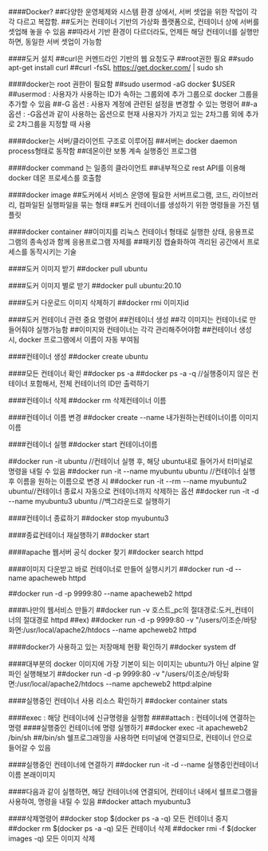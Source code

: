 ####Docker?
##다양한 운영체제와 시스템 환경 상에서, 서버 셋업을 위한 작업이 각각 다르고 복잡함.
##도커는 컨테이너 기반의 가상화 플랫폼으로, 컨테이너 상에 서버를 셋업해 놓을 수 있음
##따라서 기반 환경이 다르더라도, 언제든 해당 컨테이너를 실행만 하면, 동일한 서버 셋업이 가능함

####도커 설치 
##curl은 커멘드라인 기반의 웹 요청도구
##root권한 필요
##sudo apt-get install curl
##curl -fsSL https://get.docker.com/ | sudo sh

####docker는 root 권한이 필요함
##sudo usermod -aG docker $USER
##usermod : 사용자가 사용하는 ID가 속하는 그룹외에 추가 그룹으로 docker 그룹을 추가할 수 있음
##-G 옵션 : 사용자 계정에 관련된 설정을 변경할 수 있는 명령어
##-a 옵션 : -G옵션과 같이 사용하는 옵션으로 현재 사용자가 가지고 있는 2차그룹 외에 추가로	2차그룹을 지정할 때 사용

####docker는 서버/클라이언트 구조로 이루어짐 
##서버는 docker daemon process형태로 동작함
##데몬이란 보통 계속 실행중인 프로그램

####docker command 는 일종의 클라이언트
##내부적으로 rest API를 이용해 docker 데몬 프로세스를 호출함

####docker image
##도커에서 서비스 운영에 필요한 서버프로그램, 코드, 라이브러리, 컴파일된 실행파일을 묶는 형태
##도커 컨테이너를 생성하기 위한 명령들을 가진 템플릿

####docker container 
##이미지를 리눅스 컨테이너 형태로 실행한 상태, 응용프로그램의 종속성과 함께 응용프로그램 자체를 
##패키징 캡슐화하여 격리된 공간에서 프로세스를 동작시키는 기술

####도커 이미지 받기
##docker pull ubuntu

####도커 이미지 별로 받기
##docker pull ubuntu:20.10

####도커 다운로드 이미지 삭제하기
##docker rmi 이미지id

####도커 컨테이너 관련 중요 명령어
##컨테이너 생성
##각 이미지는 컨테이너로 만들어줘야 실행가능함
##이미지와 컨테이너는 각각 관리해주어야함
##컨테이너 생성시, docker 프로그램에서 이름이 자동 부여됨

####컨테이너 생성
##docker create ubuntu

####모든 컨테이너 확인
##docker ps -a
##docker ps -a -q //실행중이지 않은 컨테이너 포함해서, 전체 컨테이너의 ID만 출력하기

####컨테이너 삭제
##docker rm 삭제컨테이너 이름

####컨테이너 이름 변경
##docker create --name 내가원하는컨테이너이름 이미지이름

####컨테이너 실행
##docker start 컨테이너이름

##docker run -it ubuntu //컨테이너 실행 후, 해당 ubuntu내로 들어가서 터미널로 명령을 내릴 수 있음
##docker run -it --name myubuntu ubuntu //컨테이너 실행 후 이름을 원하는 이름으로 변경 시
##docker run -it --rm --name myubuntu2 ubuntu//컨테이너 종료시 자동으로 컨테이너까지 삭제하는 옵션
##docker run -it -d --name myubuntu3 ubuntu //백그라운드로 실행하기

####컨테이너 종료하기
##docker stop myubuntu3

####종료컨테이너 재실행하기
##docker start

####apache 웹서버 공식 docker 찾기
##docker search httpd

####이미지 다운받고 바로 컨테이너로 만들어 실행시키기
##docker run -d --name apacheweb httpd

##docker run -d -p 9999:80 --name apacheweb2 httpd

####나만의 웹서비스 만들기 
##docker run -v 호스트_pc의 절대경로:도커_컨테이너의 절대경로 httpd
##ex)
##docker run -d -p 9999:80 -v "/users/이조순/바탕화면:/usr/local/apache2/htdocs --name apcheweb2 httpd

####docker가 사용하고 있는 저장매체 현황 확인하기 
##docker system df

####대부분의 docker 이미지에 가장 기본이 되는 이미지는 ubuntu가 아닌 alpine 알파인 실행해보기
##docker run -d -p 9999:80 -v "/users/이조순/바탕화면:/usr/local/apache2/htdocs --name apcheweb2 httpd:alpine 

####실행중인 컨테이너 사용 리소스 확인하기 
##docker container stats

####exec : 해당 컨테이너에 신규명령을 실행함
####attach : 컨테이너에 연결하는 명령
####실행중인 컨테이너에 명령 실행하기
##docker exec -it apacheweb2 /bin/sh 
##/bin/sh 쉘프로그래밍을 사용하면 터미널에 연결되므로, 컨테이너 안으로 들어갈 수 있음

####실행중인 컨테이너에 연결하기
##docker run -it -d --name 실행중인컨테이너이름 본래이미지

####다음과 같이 실행하면, 해당 컨테이너에 연결되어, 컨테이너 내에서 쉘프로그램을 사용하여, 명령을 내릴 수 있음
##docker attach myubuntu3 

####삭제명령어
##docker stop $(docker ps -a -q) 모든 컨테이너 중지
##docker rm $(docker ps -a -q) 모든 컨테이너 삭제
##docker rmi -f $(docker images -q) 모든 이미지 삭제





